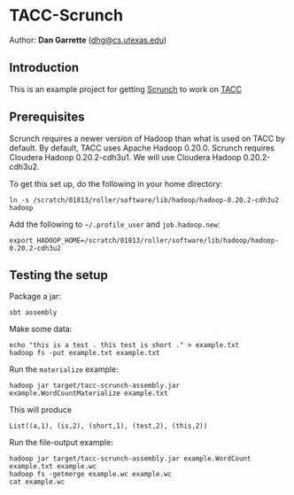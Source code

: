 # TACC-Scrunch

Author: **Dan Garrette** (dhg@cs.utexas.edu)


## Introduction

This is an example project for getting [Scrunch](https://github.com/cloudera/crunch/tree/master/scrunch) to work on [TACC](https://sites.google.com/site/tacchadoop/)


## Prerequisites

Scrunch requires a newer version of Hadoop than what is used on TACC by default.  By default, TACC uses Apache Hadoop 0.20.0.  Scrunch requires Cloudera Hadoop 0.20.2-cdh3u1.  We will use Cloudera Hadoop 0.20.2-cdh3u2.

To get this set up, do the following in your home directory:

    ln -s /scratch/01813/roller/software/lib/hadoop/hadoop-0.20.2-cdh3u2 hadoop
    
Add the following to `~/.profile_user` and `job.hadoop.new`:

    export HADOOP_HOME=/scratch/01813/roller/software/lib/hadoop/hadoop-0.20.2-cdh3u2


## Testing the setup

Package a jar:

    sbt assembly
    
Make some data:
    
    echo "this is a test . this test is short ." > example.txt
    hadoop fs -put example.txt example.txt

Run the `materialize` example:

    hadoop jar target/tacc-scrunch-assembly.jar example.WordCountMaterialize example.txt
    
This will produce

    List((a,1), (is,2), (short,1), (test,2), (this,2))

Run the file-output example:

    hadoop jar target/tacc-scrunch-assembly.jar example.WordCount example.txt example.wc
    hadoop fs -getmerge example.wc example.wc
    cat example.wc

